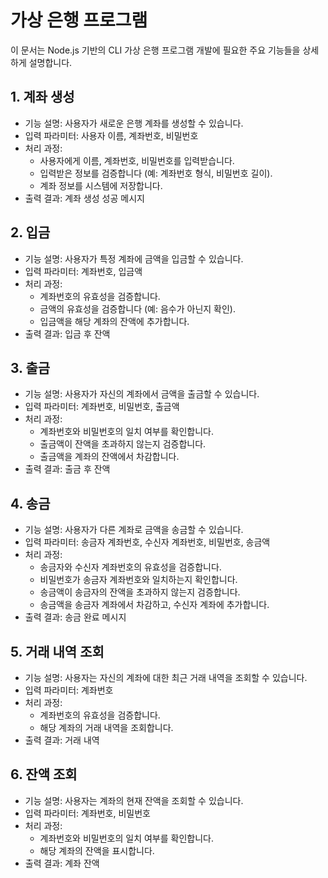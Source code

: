 # 가상 은행 프로그램

이 문서는 Node.js 기반의 CLI 가상 은행 프로그램 개발에 필요한 주요 기능들을 상세하게 설명합니다.

## 1. 계좌 생성
- 기능 설명: 사용자가 새로운 은행 계좌를 생성할 수 있습니다.
- 입력 파라미터: 사용자 이름, 계좌번호, 비밀번호
- 처리 과정:
    - 사용자에게 이름, 계좌번호, 비밀번호를 입력받습니다.
    - 입력받은 정보를 검증합니다 (예: 계좌번호 형식, 비밀번호 길이).
    - 계좌 정보를 시스템에 저장합니다.
- 출력 결과: 계좌 생성 성공 메시지

## 2. 입금
- 기능 설명: 사용자가 특정 계좌에 금액을 입금할 수 있습니다.
- 입력 파라미터: 계좌번호, 입금액
- 처리 과정:
    - 계좌번호의 유효성을 검증합니다.
    - 금액의 유효성을 검증합니다 (예: 음수가 아닌지 확인).
    - 입금액을 해당 계좌의 잔액에 추가합니다.
- 출력 결과: 입금 후 잔액

## 3. 출금
- 기능 설명: 사용자가 자신의 계좌에서 금액을 출금할 수 있습니다.
- 입력 파라미터: 계좌번호, 비밀번호, 출금액
- 처리 과정:
    - 계좌번호와 비밀번호의 일치 여부를 확인합니다.
    - 출금액이 잔액을 초과하지 않는지 검증합니다.
    - 출금액을 계좌의 잔액에서 차감합니다.
- 출력 결과: 출금 후 잔액

## 4. 송금
- 기능 설명: 사용자가 다른 계좌로 금액을 송금할 수 있습니다.
- 입력 파라미터: 송금자 계좌번호, 수신자 계좌번호, 비밀번호, 송금액
- 처리 과정:
    - 송금자와 수신자 계좌번호의 유효성을 검증합니다.
    - 비밀번호가 송금자 계좌번호와 일치하는지 확인합니다.
    - 송금액이 송금자의 잔액을 초과하지 않는지 검증합니다.
    - 송금액을 송금자 계좌에서 차감하고, 수신자 계좌에 추가합니다.
- 출력 결과: 송금 완료 메시지

## 5. 거래 내역 조회
- 기능 설명: 사용자는 자신의 계좌에 대한 최근 거래 내역을 조회할 수 있습니다.
- 입력 파라미터: 계좌번호
- 처리 과정:
    - 계좌번호의 유효성을 검증합니다.
    - 해당 계좌의 거래 내역을 조회합니다.
- 출력 결과: 거래 내역

## 6. 잔액 조회
- 기능 설명: 사용자는 계좌의 현재 잔액을 조회할 수 있습니다.
- 입력 파라미터: 계좌번호, 비밀번호
- 처리 과정:
    - 계좌번호와 비밀번호의 일치 여부를 확인합니다.
    - 해당 계좌의 잔액을 표시합니다.
- 출력 결과: 계좌 잔액
